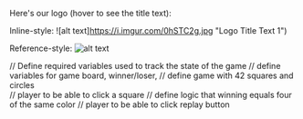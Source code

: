 Here's our logo (hover to see the title text):

Inline-style: 
![alt text]https://i.imgur.com/0hSTC2g.jpg "Logo Title Text 1")

Reference-style: 
![alt text][logo]

[logo]: https://i.imgur.com/9F9F6R7.png


// Define required variables used to track the state of the game
// define variables for game board, winner/loser, 
// define game with 42 squares and circles  
// player to be able to click a square
// define logic that winning equals four of the same color 
// player to be able to click replay button